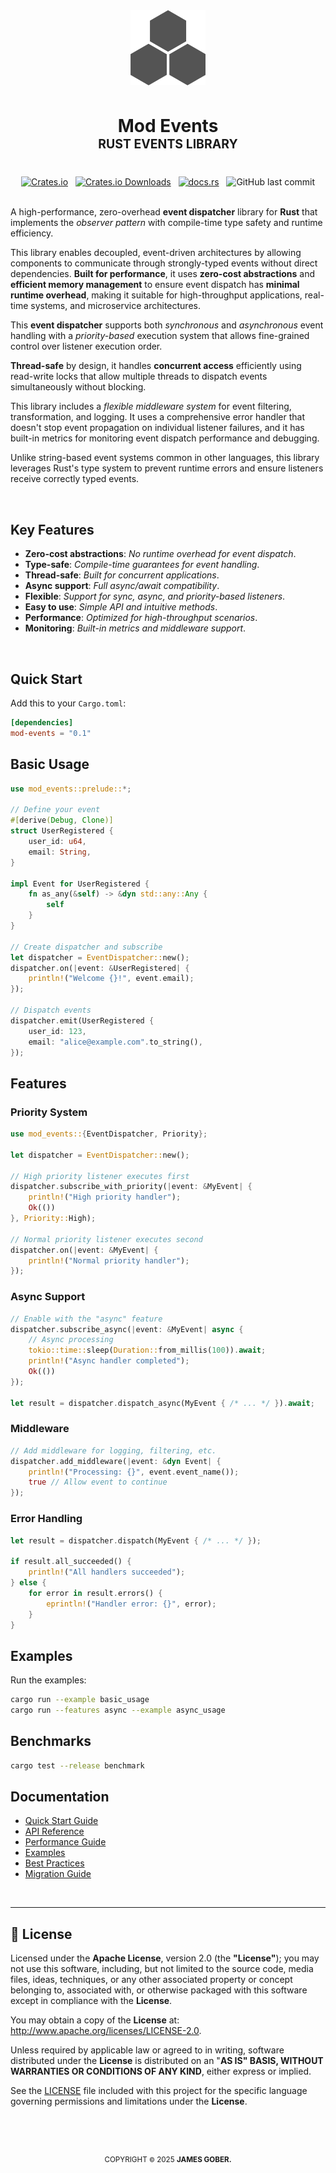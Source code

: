 <div align="center">
        <img width="120px" height="auto" src="https://raw.githubusercontent.com/jamesgober/jamesgober/main/media/icons/hexagon-3.svg" alt="Triple Hexagon">
    <h1>
        <strong>Mod Events</strong>
        <sup><br><sup>RUST EVENTS LIBRARY</sup><br></sup>
    </h1>
    <div>
        <a href="https://crates.io/crates/mod-events" alt="Mod Events on Crates.io"><img alt="Crates.io" src="https://img.shields.io/crates/v/mod-events"></a>
        <span>&nbsp;</span>
        <a href="https://crates.io/crates/mod-events" alt="Download Mod Events"><img alt="Crates.io Downloads" src="https://img.shields.io/crates/d/mod-events?color=%230099ff"></a>
        <span>&nbsp;</span>
        <a href="https://docs.rs/mod-events" title="Mod Events Documentation"><img alt="docs.rs" src="https://img.shields.io/docsrs/mod-events"></a>
        <span>&nbsp;</span>
        <img alt="GitHub last commit" src="https://img.shields.io/github/last-commit/jamesgober/mod-events?color=%23347d39" alt="last commit badge">
    </div>
</div>

<div>
    <br>
    <p>
        A high-performance, zero-overhead <strong>event dispatcher</strong> library for <b>Rust</b> that implements the <em>observer pattern</em> with compile-time type safety and runtime efficiency.
    </p>
    <p>
        This library enables decoupled, event-driven architectures by allowing components to communicate through strongly-typed events without direct dependencies. <b>Built for performance</b>, it uses <b>zero-cost abstractions</b> and <b>efficient memory management</b> to ensure event dispatch has <b>minimal runtime overhead</b>, making it suitable for high-throughput applications, real-time systems, and microservice architectures.
    </p>
    <p>
         This <strong>event dispatcher</strong> supports both <em>synchronous</em> and <em>asynchronous</em> event handling with a <em>priority-based</em> execution system that allows fine-grained control over listener execution order. 
    </p>
    <p>
         <b>Thread-safe</b> by design, it handles <b>concurrent access</b> efficiently using read-write locks that allow multiple threads to dispatch events simultaneously without blocking. 
    </p>
    <p>
         This library includes a <em>flexible middleware system</em> for event filtering, transformation, and logging. It uses a comprehensive error handler that doesn't stop event propagation on individual listener failures, and it has built-in metrics for monitoring event dispatch performance and debugging. 
    </p>
    <p>
         Unlike string-based event systems common in other languages, this library leverages Rust's type system to prevent runtime errors and ensure listeners receive correctly typed events.
    </p>
    <br>
</div>


## Key Features

- **Zero-cost abstractions**: *No runtime overhead for event dispatch*.
- **Type-safe**: *Compile-time guarantees for event handling*.
- **Thread-safe**: *Built for concurrent applications*.
- **Async support**: *Full async/await compatibility*.
- **Flexible**: *Support for sync, async, and priority-based listeners*.
- **Easy to use**: *Simple API and intuitive methods*.
- **Performance**: *Optimized for high-throughput scenarios*.
- **Monitoring**: *Built-in metrics and middleware support*.

<br>


## Quick Start

Add this to your `Cargo.toml`:

```toml
[dependencies]
mod-events = "0.1"
```

## Basic Usage

```rust
use mod_events::prelude::*;

// Define your event
#[derive(Debug, Clone)]
struct UserRegistered {
    user_id: u64,
    email: String,
}

impl Event for UserRegistered {
    fn as_any(&self) -> &dyn std::any::Any {
        self
    }
}

// Create dispatcher and subscribe
let dispatcher = EventDispatcher::new();
dispatcher.on(|event: &UserRegistered| {
    println!("Welcome {}!", event.email);
});

// Dispatch events
dispatcher.emit(UserRegistered {
    user_id: 123,
    email: "alice@example.com".to_string(),
});
```


## Features

### Priority System

```rust
use mod_events::{EventDispatcher, Priority};

let dispatcher = EventDispatcher::new();

// High priority listener executes first
dispatcher.subscribe_with_priority(|event: &MyEvent| {
    println!("High priority handler");
    Ok(())
}, Priority::High);

// Normal priority listener executes second
dispatcher.on(|event: &MyEvent| {
    println!("Normal priority handler");
});
```

### Async Support

```rust
// Enable with the "async" feature
dispatcher.subscribe_async(|event: &MyEvent| async {
    // Async processing
    tokio::time::sleep(Duration::from_millis(100)).await;
    println!("Async handler completed");
    Ok(())
});

let result = dispatcher.dispatch_async(MyEvent { /* ... */ }).await;
```

### Middleware

```rust
// Add middleware for logging, filtering, etc.
dispatcher.add_middleware(|event: &dyn Event| {
    println!("Processing: {}", event.event_name());
    true // Allow event to continue
});
```

### Error Handling

```rust
let result = dispatcher.dispatch(MyEvent { /* ... */ });

if result.all_succeeded() {
    println!("All handlers succeeded");
} else {
    for error in result.errors() {
        eprintln!("Handler error: {}", error);
    }
}
```

## Examples

Run the examples:

```bash
cargo run --example basic_usage
cargo run --features async --example async_usage
```

## Benchmarks

```bash
cargo test --release benchmark
```

## Documentation

- [Quick Start Guide](./docs/quick-start.md)
- [API Reference](./docs/api-reference.md) 
- [Performance Guide](./docs/performance.md)
- [Examples](./docs/examples.md)
- [Best Practices](./docs/best-practices.md)
- [Migration Guide](./docs/migration.md)

<br>

<!--
:: LICENSE
============================================================================ -->
<div id="license">
    <hr>
    <h2>📌 License</h2>
    <p>Licensed under the <b>Apache License</b>, version 2.0 (the <b>"License"</b>); you may not use this software, including, but not limited to the source code, media files, ideas, techniques, or any other associated property or concept belonging to, associated with, or otherwise packaged with this software except in compliance with the <b>License</b>.</p>
    <p>You may obtain a copy of the <b>License</b> at: <a href="http://www.apache.org/licenses/LICENSE-2.0" title="Apache-2.0 License" target="_blank">http://www.apache.org/licenses/LICENSE-2.0</a>.</p>
    <p>Unless required by applicable law or agreed to in writing, software distributed under the <b>License</b> is distributed on an "<b>AS IS" BASIS, WITHOUT WARRANTIES OR CONDITIONS OF ANY KIND</b>, either express or implied.</p>
    <p>See the <a href="./LICENSE" title="Software License file">LICENSE</a> file included with this project for the specific language governing permissions and limitations under the <b>License</b>.</p>
    <br>
</div>

<!--
:: COPYRIGHT
============================================================================ -->
<div align="center">
  <br>
  <h2></h2>
  <sup>COPYRIGHT <small>&copy;</small> 2025 <strong>JAMES GOBER.</strong></sup>
</div>